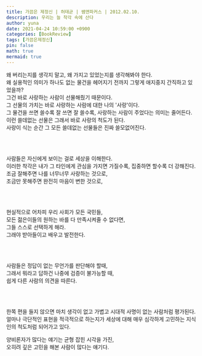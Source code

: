 ```yaml
---
title: 가끔은 제정신 | 허태균 | 쌤앤파커스 | 2012.02.10.
description: 우리는 늘 착각 속에 산다
author: yuna
date: 2021-04-24 10:59:00 +0900
categories: [BookReview]
tags: [가끔은제정신]
pin: false
math: true
mermaid: true
---
```



왜 버리는지를 생각지 말고, 왜 가지고 있었는지를 생각해봐야 한다.  
왜 실용적인 의미가 하나도 없는 물건을 헤어지기 전까지 그렇게 애지중지 간직하고 있었을까?  
그건 바로 사랑하는 사람이 선물해줬기 때문이다.  
그 선물의 가치는 바로 사랑하는 사람에 대한 나의 '사랑'이다.  
그 물건을 쓰면 쓸수록 잘 쓰면 잘 쓸수록, 사랑하는 사람이 주었다는 의미는 줄어든다.  
이런 쓸데없는 선물은 그래서 바로 사랑의 척도가 된다.  
사랑이 식는 순간 그 모든 쓸데없는 선물들은 진짜 쓸모없어진다.

<br/>
<br/>

사람들은 자신에게 보이는 걸로 세상을 이해한다.  
이러한 착각은 내가 그 타인에게 관심을 가지면 가질수록, 집중하면 할수록 더 강해진다.  
조금 잘해주면 나를 너무너무 사랑하는 것으로,  
조금만 못해주면 완전히 마음이 변한 것으로,

<br/>
<br/>

현실적으로 어차피 우리 사회가 모든 국민들,  
모든 젊은이들의 원하는 바를 다 만족시켜줄 수 없다면,  
그들 스스로 선택하게 해라.  
그래야 받아들이고 배우고 발전한다.

<br/>
<br/>

사람들은 정답이 없는 무언가를 판단해야 할때,  
그래서 뭐라고 답하건 나중에 검증이 불가능할 때,  
쉽게 다른 사람의 의견을 따른다.

<br/>
<br/>

한쪽 편을 들지 않으면 마치 생각이 없고 가볍고 시대적 사명이 없는 사람처럼 평가된다.  
얼마나 극단적인 표현을 적극적으로 하는지가 세상에 대해 매우 심각하게 고민하는 지식인의 척도처럼 되어가고 있다.  

양비론자가 많다는 얘기는 균형 잡힌 시각을 가진,  
오히려 깊은 고민을 해본 사람이 많다는 얘기다.
